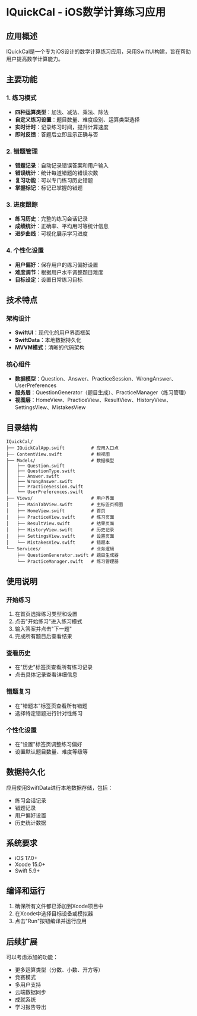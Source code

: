 # IQuickCal - iOS数学计算练习应用

## 应用概述

IQuickCal是一个专为iOS设计的数学计算练习应用，采用SwiftUI构建，旨在帮助用户提高数学计算能力。

## 主要功能

### 1. 练习模式
- **四种运算类型**：加法、减法、乘法、除法
- **自定义练习设置**：题目数量、难度级别、运算类型选择
- **实时计时**：记录练习时间，提升计算速度
- **即时反馈**：答题后立即显示正确与否

### 2. 错题管理
- **错题记录**：自动记录错误答案和用户输入
- **错误统计**：统计每道错题的错误次数
- **复习功能**：可以专门练习历史错题
- **掌握标记**：标记已掌握的错题

### 3. 进度跟踪
- **练习历史**：完整的练习会话记录
- **成绩统计**：正确率、平均用时等统计信息
- **进步曲线**：可视化展示学习进度

### 4. 个性化设置
- **用户偏好**：保存用户的练习偏好设置
- **难度调节**：根据用户水平调整题目难度
- **目标设定**：设置日常练习目标

## 技术特点

### 架构设计
- **SwiftUI**：现代化的用户界面框架
- **SwiftData**：本地数据持久化
- **MVVM模式**：清晰的代码架构

### 核心组件
- **数据模型**：Question、Answer、PracticeSession、WrongAnswer、UserPreferences
- **服务层**：QuestionGenerator（题目生成）、PracticeManager（练习管理）
- **视图层**：HomeView、PracticeView、ResultView、HistoryView、SettingsView、MistakesView

## 目录结构

```
IQuickCal/
├── IQuickCalApp.swift          # 应用入口点
├── ContentView.swift           # 根视图
├── Models/                     # 数据模型
│   ├── Question.swift
│   ├── QuestionType.swift
│   ├── Answer.swift
│   ├── WrongAnswer.swift
│   ├── PracticeSession.swift
│   └── UserPreferences.swift
├── Views/                      # 用户界面
│   ├── MainTabView.swift       # 主标签页视图
│   ├── HomeView.swift          # 首页
│   ├── PracticeView.swift      # 练习页面
│   ├── ResultView.swift        # 结果页面
│   ├── HistoryView.swift       # 历史记录
│   ├── SettingsView.swift      # 设置页面
│   └── MistakesView.swift      # 错题本
└── Services/                   # 业务逻辑
    ├── QuestionGenerator.swift # 题目生成器
    └── PracticeManager.swift   # 练习管理器
```

## 使用说明

### 开始练习
1. 在首页选择练习类型和设置
2. 点击"开始练习"进入练习模式
3. 输入答案并点击"下一题"
4. 完成所有题目后查看结果

### 查看历史
- 在"历史"标签页查看所有练习记录
- 点击具体记录查看详细信息

### 错题复习
- 在"错题本"标签页查看所有错题
- 选择特定错题进行针对性练习

### 个性化设置
- 在"设置"标签页调整练习偏好
- 设置默认题目数量、难度等级等

## 数据持久化

应用使用SwiftData进行本地数据存储，包括：
- 练习会话记录
- 错题记录
- 用户偏好设置
- 历史统计数据

## 系统要求

- iOS 17.0+
- Xcode 15.0+
- Swift 5.9+

## 编译和运行

1. 确保所有文件都已添加到Xcode项目中
2. 在Xcode中选择目标设备或模拟器
3. 点击"Run"按钮编译并运行应用

## 后续扩展

可以考虑添加的功能：
- 更多运算类型（分数、小数、开方等）
- 竞赛模式
- 多用户支持
- 云端数据同步
- 成就系统
- 学习报告导出
